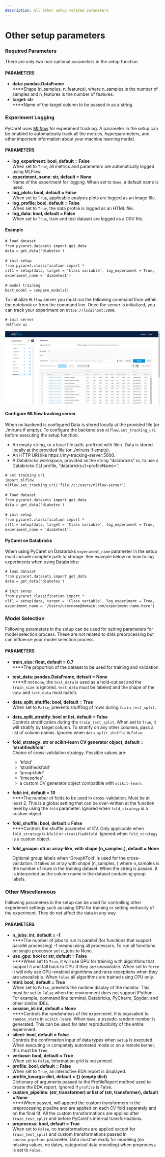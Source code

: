 ```yaml
---
description: All other setup related parameters
---
```


# Other setup parameters

### Required Parameters

There are only two non-optional parameters in the setup function.

#### PARAMETERS

* **data: pandas.DataFrame**\
  ****Shape (n\_samples, n\_features), where n\_samples is the number of samples and n\_features is the number of features.
* **target: str**\
  ****Name of the target column to be passed in as a string.&#x20;

### Experiment Logging

PyCaret uses [MLflow](https://mlflow.org) for experiment tracking. A parameter in the setup can be enabled to automatically track all the metrics, hyperparameters, and other important information about your machine learning model.&#x20;

#### PARAMETERS

* **log\_experiment: bool, default = False**\
  When set to `True`, all metrics and parameters are automatically logged using MLFlow.
* **experiment\_name: str, default = None**\
  Name of the experiment for logging. When set to `None`, a default name is used.
* **log\_plots: bool, default = False**\
  When set to `True`, applicable analysis plots are logged as an image file.
* **log\_profile: bool, default = False**\
  When set to `True`, the data profile is logged as an HTML file.&#x20;
* **log\_data: bool, default = False**\
  When set to `True`, train and test dataset are logged as a CSV file.

#### Example

```
# load dataset
from pycaret.datasets import get_data
data = get_data('diabetes')

# init setup
from pycaret.classification import *
clf1 = setup(data, target = 'Class variable', log_experiment = True, experiment_name = 'diabetes1')

# model training
best_model = compare_models() 
```

To initialize `MLflow` server you must run the following command from within the notebook or from the command line. Once the server is initialized, you can track your experiment on `https://localhost:5000`.

```
# init server
!mlflow ui
```

![](<../../.gitbook/assets/image (58).png>)

#### Configure MLflow tracking server

When no backend is configured Data is stored locally at the provided file (or ./mlruns if empty). To configure the backend use `mlflow.set_tracking_uri` before executing the setup function.

* An empty string, or a local file path, prefixed with file:/. Data is stored locally at the provided file (or ./mlruns if empty).
* An HTTP URI like https://my-tracking-server:5000.
* A Databricks workspace, provided as the string “databricks” or, to use a Databricks CLI profile, “databricks://\<profileName>”.

```
# set tracking uri 
import mlflow 
mlflow.set_tracking_uri('file:/c:/users/mlflow-server')

# load dataset
from pycaret.datasets import get_data
data = get_data('diabetes')

# init setup
from pycaret.classification import *
clf1 = setup(data, target = 'Class variable', log_experiment = True, experiment_name = 'diabetes1')
```

#### PyCaret on Databricks

When using PyCaret on Databricks `experiment_name` parameter in the setup must include complete path to storage.  See example below on how to log experiments when using Databricks:

```
# load dataset
from pycaret.datasets import get_data
data = get_data('diabetes')

# init setup
from pycaret.classification import *
clf1 = setup(data, target = 'Class variable', log_experiment = True, experiment_name = '/Users/username@domain.com/experiment-name-here')
```

### Model Selection

Following parameters in the setup can be used for setting parameters for model selection process. These are not related to data preprocessing but can influence your model selection process.

#### PARAMETERS

* **train\_size: float, default = 0.7**\
  ****The proportion of the dataset to be used for training and validation.&#x20;
* **test\_data: pandas.DataFrame, default = None**\
  ****If not `None`, the `test_data` is used as a hold-out set and the `train_size` is ignored. `test_data` must be labeled and the shape of the `data` and `test_data` must match.
* **data\_split\_shuffle: bool, default = True**\
  When set to `False`, prevents shuffling of rows during `train_test_split`.
* **data\_split\_stratify: bool or list, default = False**\
  Controls stratification during the `train_test_split`. When set to `True`, it will stratify by target column. To stratify on any other columns, pass a list of column names. Ignored when `data_split_shuffle` is `False`.
* **fold\_strategy: str or scikit-learn** **CV generator object, default = ‘stratifiedkfold’**\
  Choice of cross-validation strategy. Possible values are:
  * ‘kfold’
  * ‘stratifiedkfold’
  * ‘groupkfold’
  * ‘timeseries’
  * a custom CV generator object compatible with `scikit-learn`.
* **fold: int, default = 10**\
  ****The number of folds to be used in cross-validation. Must be at least 2. This is a global setting that can be over-written at the function level by using the `fold` parameter. Ignored when `fold_strategy` is a custom object.
* **fold\_shuffle: bool, default = False**\
  ****Controls the shuffle parameter of CV. Only applicable when `fold_strategy` is `kfold` or `stratifiedkfold`. Ignored when `fold_strategy` is a custom object.
*   **fold\_groups: str or array-like, with shape (n\_samples,), default = None**

    Optional group labels when ‘GroupKFold’ is used for the cross-validation. It takes an array with shape (n\_samples, ) where n\_samples is the number of rows in the training dataset. When the string is passed, it is interpreted as the column name in the dataset containing group labels.

### Other Miscellaneous

Following parameters in the setup can be used for controlling other experiment settings such as using GPU for training or setting verbosity of the experiment. They do not affect the data in any way.

#### PARAMETERS

* **n\_jobs: int, default = -1**\
  ****The number of jobs to run in parallel (for functions that support parallel processing) -1 means using all processors. To run all functions on single processor set n\_jobs to None.
* **use\_gpu: bool or str, default = False**\
  ****When set to `True`, it will use GPU for training with algorithms that support it and fall back to CPU if they are unavailable. When set to `force` it will only use GPU-enabled algorithms and raise exceptions when they are unavailable. When `False` all algorithms are trained using CPU only.
* **html: bool, default = True**\
  When set to `False`, prevents the runtime display of the monitor. This must be set to `False` when the environment does not support IPython. For example, command line terminal, Databricks, PyCharm, Spyder, and other similar IDEs.
* **session\_id: int, default = None**\
  ****Controls the randomness of the experiment. It is equivalent to `random_state` in `scikit-learn`. When `None`, a pseudo-random number is generated. This can be used for later reproducibility of the entire experiment.
* **silent: bool, default = False**\
  Controls the confirmation input of data types when `setup` is executed. When executing in completely automated mode or on a remote kernel, this must be `True`.
* **verbose: bool, default = True**\
  When set to `False`, Information grid is not printed.
* **profile: bool, default = False**\
  When set to `True`, an interactive EDA report is displayed.
* **profile\_kwargs: dict, default = {} (empty dict)**\
  Dictionary of arguments passed to the ProfileReport method used to create the EDA report. Ignored if `profile` is False.
* **custom\_pipeline: (str, transformer) or list of (str, transformer), default = None**\
  ****When passed, will append the custom transformers in the preprocessing pipeline and are applied on each CV fold separately and on the final fit. All the custom transformations are applied after `train_test_split` and before PyCaret's internal transformations.
* **preprocess: bool, default = True**\
  When set to `False`, no transformations are applied except for `train_test_split` and custom transformations passed in `custom_pipeline` parameter. Data must be ready for modeling (no missing values, no dates, categorical data encoding) when preprocess is set to `False`.
